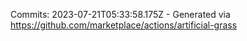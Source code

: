 Commits: 2023-07-21T05:33:58.175Z - Generated via https://github.com/marketplace/actions/artificial-grass
<br>
